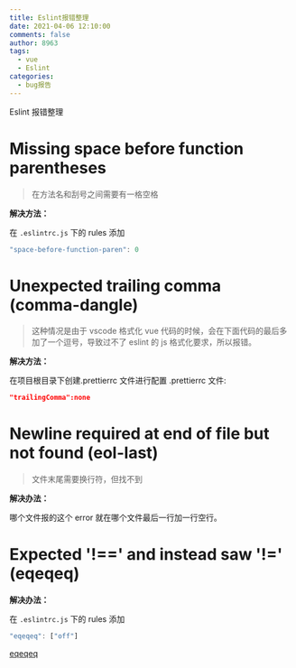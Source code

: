 ```yaml
---
title: Eslint报错整理
date: 2021-04-06 12:10:00
comments: false
author: 8963
tags:
  - vue
  - Eslint
categories:
  - bug报告
---
```


Eslint 报错整理

<!-- more -->

# Missing space before function parentheses

> 在方法名和刮号之间需要有一格空格

**解决方法：**

在 `.eslintrc.js` 下的 rules 添加

```javascript
"space-before-function-paren": 0
```

# Unexpected trailing comma (comma-dangle)

> 这种情况是由于 vscode 格式化 vue 代码的时候，会在下面代码的最后多加了一个逗号，导致过不了 eslint 的 js 格式化要求，所以报错。

**解决方法：**

在项目根目录下创建.prettierrc 文件进行配置
.prettierrc 文件:

```json
"trailingComma":none
```

# Newline required at end of file but not found (eol-last)

> 文件末尾需要换行符，但找不到

**解决办法：**

哪个文件报的这个 error 就在哪个文件最后一行加一行空行。

# Expected '!==' and instead saw '!=' (eqeqeq)

**解决办法：**

在 `.eslintrc.js` 下的 rules 添加

```javascript
"eqeqeq": ["off"]
```

[eqeqeq](https://eslint.org/docs/rules/eqeqeq#require--and--eqeqeq)